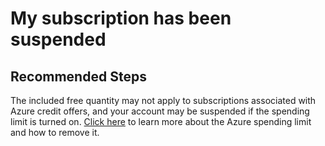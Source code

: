 <properties
	pageTitle="My subscription has been suspended"
	description="My subscription has been suspended"
	service="microsoft.maps"
	resource="accounts"
	authors="jingjingzhang"
    resourceTags=""
    selfHelpType="resource"
	supportTopicIds=""
	productPesIds=""
	displayOrder="6"
	cloudEnvironments="public"
 	articleId="0b75606b-d6f9-4b40-8875-e1ffc5258446"
	ownershipId="AzureIot_AzureMaps"
/>

# My subscription has been suspended

## **Recommended Steps**

The included free quantity may not apply to subscriptions associated with Azure credit offers, and your account may be suspended if the spending limit is turned on. [Click here](https://docs.microsoft.com/azure/billing/billing-spending-limit) to learn more about the Azure spending limit and how to remove it.
